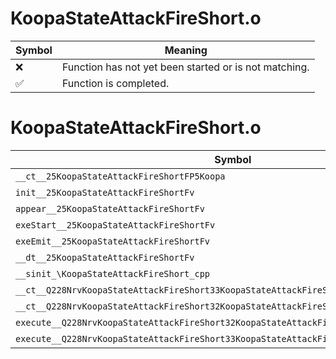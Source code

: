 # KoopaStateAttackFireShort.o
| Symbol | Meaning 
| ------------- | ------------- 
| :x: | Function has not yet been started or is not matching. 
| :white_check_mark: | Function is completed. 


# KoopaStateAttackFireShort.o
| Symbol | Decompiled? |
| ------------- | ------------- |
| `__ct__25KoopaStateAttackFireShortFP5Koopa` | :x: |
| `init__25KoopaStateAttackFireShortFv` | :x: |
| `appear__25KoopaStateAttackFireShortFv` | :x: |
| `exeStart__25KoopaStateAttackFireShortFv` | :x: |
| `exeEmit__25KoopaStateAttackFireShortFv` | :x: |
| `__dt__25KoopaStateAttackFireShortFv` | :x: |
| `__sinit_\KoopaStateAttackFireShort_cpp` | :x: |
| `__ct__Q228NrvKoopaStateAttackFireShort33KoopaStateAttackFireShortNrvStartFv` | :x: |
| `__ct__Q228NrvKoopaStateAttackFireShort32KoopaStateAttackFireShortNrvEmitFv` | :x: |
| `execute__Q228NrvKoopaStateAttackFireShort32KoopaStateAttackFireShortNrvEmitCFP5Spine` | :x: |
| `execute__Q228NrvKoopaStateAttackFireShort33KoopaStateAttackFireShortNrvStartCFP5Spine` | :x: |
